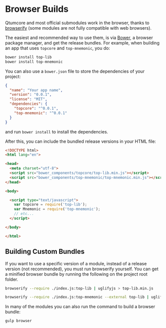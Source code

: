 # Browser Builds
Qtumcore and most official submodules work in the browser, thanks to [browserify](http://browserify.org/) (some modules are not fully compatible with web browsers).

The easiest and recommended way to use them, is via [Bower](http://bower.io/), a browser package manager, and get the release bundles. For example, when building an app that uses `topcore` and `top-mnemonic`, you do:

```sh
bower install top-lib
bower install top-mnemonic
```

You can also use a `bower.json` file to store the dependencies of your project:

```json
{
  "name": "Your app name",
  "version": "0.0.1",
  "license": "MIT",
  "dependencies": {
    "topcore": "^0.0.1",
    "top-mnemonic": "^0.0.1"
  }
}
```

and run `bower install` to install the dependencies.

After this, you can include the bundled release versions in your HTML file:

```html
<!DOCTYPE html>
<html lang="en">

<head>
  <meta charset="utf-8">
  <script src="bower_components/topcore/top-lib.min.js"></script>
  <script src="bower_components/top-mnemonic/top-mnemonic.min.js"></script>
</head>

<body>

  <script type="text/javascript">
    var topcore = require('top-lib');
    var Mnemonic = require('top-mnemonic');
    // etc...
  </script>

</body>

</html>
```

## Building Custom Bundles
If you want to use a specific version of a module, instead of a release version (not recommended), you must run browserify yourself.  You can get a minified browser bundle by running the following on the project root folder.

```sh
browserify --require ./index.js:top-lib | uglifyjs > top-lib.min.js
```

```sh
browserify --require ./index.js:top-mnemonic --external top-lib | uglifyjs > top-mnemonic.min.js
```

In many of the modules you can also run the command to build a browser bundle:
```sh
gulp browser
```
